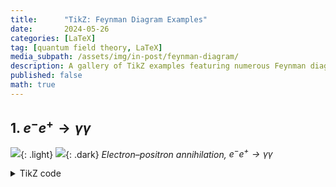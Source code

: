 ```yaml
---
title:      "TikZ: Feynman Diagram Examples"
date:       2024-05-26
categories: [LaTeX]
tag: [quantum field theory, LaTeX]
media_subpath: /assets/img/in-post/feynman-diagram/
description: A gallery of TikZ examples featuring numerous Feynman diagrams with TikZ codes for quantum field theory and condensed matter field theory.
published: false
math: true
---
```


## 1. $e^{-}e^{+}\to \gamma\gamma$

![](electron-positron-annilation-photon.PNG){: .light}
![](electron-positron-annilation-photon-dark.PNG){: .dark}
_Electron–positron annihilation, $e^{-}e^{+}\to \gamma\gamma$_

<details class="details-inline" markdown="1">
<summary>TikZ code </summary>

```latex
%!TEX program = lualatex
\documentclass{article}
\usepackage{tikz-feynman}
\usepackage{float}
\usepackage{subfig}

\begin{document}

\begin{figure}[H]
    \centering
    \subfloat[$t$-channel]{
    \begin{tikzpicture}[baseline=(a)]
        \draw[-Stealth,thick](-2,0)--(-2,3)node[above]{$t$};
        \begin{feynman}[large]
            \vertex (e1){$e^-$};
            \vertex [above right= of e1](a);
            \vertex [above left= of a](g1){$\gamma_1$};
            \vertex [right= of a](b);
            \vertex [above right= of b](g2){$\gamma_2$};
            \vertex [below right= of b](e2){$e^+$};
    
            \diagram*{
                (e1) --[fermion,edge label'=$p_1$](a) --[photon,momentum' = $k_1$](g1),
                (e2) --[anti fermion,momentum = $p_2$](b) --[photon,momentum = $k_2$](g2),
                (a) --[fermion,edge label'=$q$](b),
            };
        \end{feynman}
    \end{tikzpicture}
    }
    \subfloat[$u$-channel]{
    \begin{tikzpicture}[baseline=(a)]
        \begin{feynman}[large]
            \vertex (e1){$e^-$};
            \vertex [above right= of e1](a);
            \vertex [above left= of a](g1){$\gamma_1$};
            \vertex [right= of a](b);
            \vertex [above right= of b](g2){$\gamma_2$};
            \vertex [below right= of b](e2){$e^+$};

            \diagram*{
                (e1) --[fermion, edge label' =$p_1$](a) --[fermion,edge label'=$\tilde{q}$](b),
                (e2) --[anti fermion,momentum=$p_2$](b) --[photon, momentum' = $k_1$](g1),
                (a) --[photon, momentum = $k_2$](g2),
            };
        \end{feynman}
    \end{tikzpicture}
    }
\end{figure}

\end{document}
```

</details> 